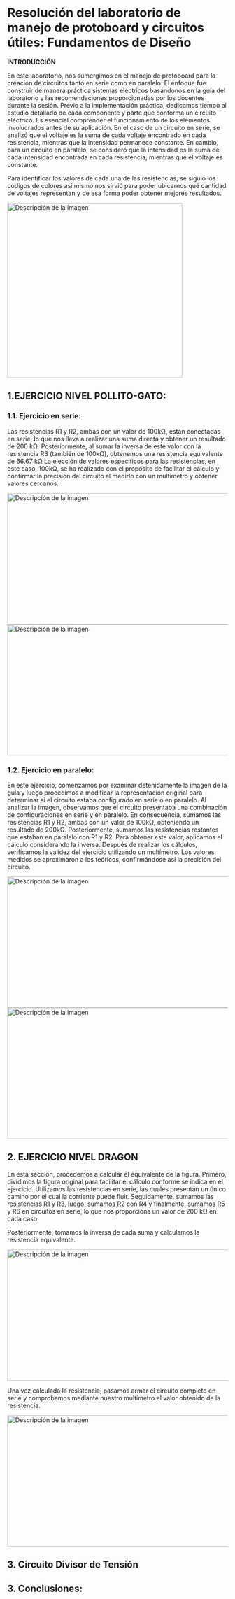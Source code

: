 # Resolución del laboratorio de manejo de protoboard y circuitos útiles: Fundamentos de Diseño
**INTRODUCCIÓN**


En este laboratorio, nos sumergimos en el manejo de protoboard para la creación de circuitos tanto en serie como en paralelo. El enfoque fue construir de manera práctica sistemas eléctricos basándonos en la guía del laboratorio y las recomendaciones proporcionadas por los docentes durante la sesión.
Previo a la implementación práctica, dedicamos tiempo al estudio detallado de cada componente y parte que conforma un circuito eléctrico. Es esencial comprender el funcionamiento de los elementos involucrados antes de su aplicación.
En el caso de un circuito en serie, se analizó que el voltaje es la suma de cada voltaje encontrado en cada resistencia, mientras que la intensidad permanece constante. En cambio, para un circuito en paralelo, se consideró que la intensidad es la suma de cada intensidad encontrada en cada resistencia, mientras que el voltaje es constante.


Para identificar los valores de cada una de las resistencias, se siguió los códigos de colores así mismo nos sirvió  para poder ubicarnos qué cantidad de voltajes representan y de esa forma poder obtener mejores resultados.


<img width="400" height="400" src="https://github.com/Alexander-Manosalva-Peralta/Proyecto-De-Fundamentos/assets/156023729/28129d6d-8994-4efb-aabd-dbf0d2cccc62" alt="Descripción de la imagen">

## 1.EJERCICIO NIVEL POLLITO-GATO:
### 1.1. Ejercicio en serie:

Las resistencias R1 y R2, ambas con un valor de 100kΩ, están conectadas en serie, lo que nos lleva a realizar una suma directa y obtener un resultado de 200 kΩ. Posteriormente, al sumar la inversa de este valor con la resistencia R3 (también de 100kΩ), obtenemos una resistencia equivalente de 66.67 kΩ
La elección de valores específicos para las resistencias, en este caso, 100kΩ, se ha realizado con el propósito de facilitar el cálculo y confirmar la precisión del circuito al medirlo con un multímetro y obtener valores cercanos.

<img width="600" height="300" src="https://github.com/Alexander-Manosalva-Peralta/Proyecto-De-Fundamentos/assets/156023729/fd5c8ace-5073-4000-981f-91258ce54451" alt="Descripción de la imagen">

<img width="600" height="300" src="https://github.com/Alexander-Manosalva-Peralta/Proyecto-De-Fundamentos/assets/156023729/876e565a-95a3-4a22-9bf3-70bdbe512163" alt="Descripción de la imagen">

### 1.2. Ejercicio en paralelo:

 En este ejercicio, comenzamos por examinar detenidamente la imagen de la guía y luego procedimos a modificar la representación original para determinar si el circuito estaba configurado en serie o en paralelo.
Al analizar la imagen, observamos que el circuito presentaba una combinación de configuraciones en serie y en paralelo. En consecuencia, sumamos las resistencias R1 y R2, ambas con un valor de 100kΩ, obteniendo un resultado de 200kΩ.
Posteriormente, sumamos las resistencias restantes que estaban en paralelo con R1 y R2. Para obtener este valor, aplicamos el cálculo considerando la inversa.
Después de realizar los cálculos, verificamos la validez del ejercicio utilizando un multímetro.
Los valores medidos se aproximaron a los teóricos, confirmándose así la precisión del circuito.

<img width="600" height="300" src="https://github.com/Alexander-Manosalva-Peralta/Proyecto-De-Fundamentos/assets/156023729/ccb77db1-3104-43b0-ab7a-338319b8b2a7" alt="Descripción de la imagen">


<img width="600" height="300" src="https://github.com/Alexander-Manosalva-Peralta/Proyecto-De-Fundamentos/assets/156023729/bcc3eda9-3430-4393-97da-c1f55d489904" alt="Descripción de la imagen">

## 2. **EJERCICIO NIVEL DRAGON**
En esta sección, procedemos a calcular el equivalente de la figura. 
Primero, dividimos la figura original para facilitar el cálculo conforme se indica en el ejercicio. Utilizamos las resistencias en serie, las cuales presentan un único camino por el cual la corriente puede fluir.
Seguidamente, sumamos las resistencias R1 y R3, luego, sumamos R2 con R4 y finalmente, sumamos R5 y R6 en circuitos en serie, lo que nos proporciona un valor de 200 kΩ en cada caso.

Posteriormente, tomamos la inversa de cada suma y calculamos la resistencia equivalente.

<img width="600" height="300" src="https://github.com/Alexander-Manosalva-Peralta/Proyecto-De-Fundamentos/assets/156023729/44733fb1-2d79-4a38-b4cc-4ff7fbc93fe6" alt="Descripción de la imagen">

Una vez calculada la resistencia, pasamos armar el circuito completo en serie y comprobamos mediante nuestro multímetro el valor obtenido de la resistencia.

<img width="600" height="300" src="https://github.com/Alexander-Manosalva-Peralta/Proyecto-De-Fundamentos/assets/156023729/34f4fc8e-24f8-4a9c-ad69-4f76fc84466c" alt="Descripción de la imagen">


## 3. Circuito Divisor de Tensión

## 3. Conclusiones:

